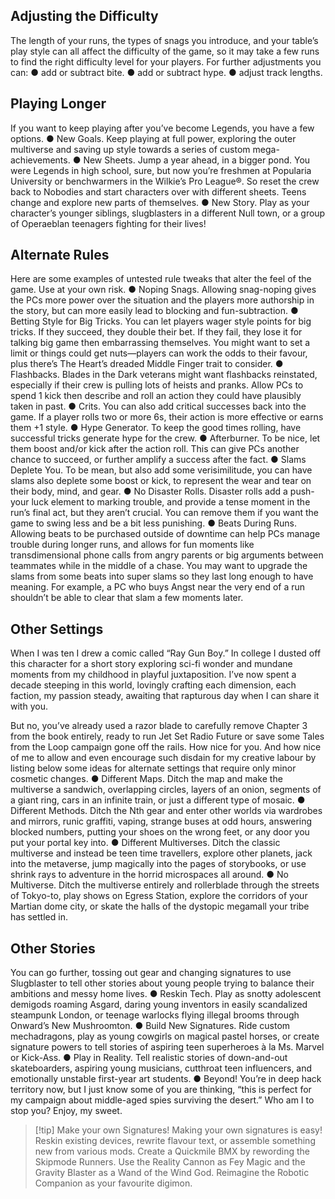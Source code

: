 ## Adjusting the Difficulty

The length of your runs, the types of snags you introduce, and your table’s play style can all affect the difficulty of the game, so it may take a few runs to find the right difficulty level for your players. For further adjustments you can:
● add or subtract bite.
● add or subtract hype.
● adjust track lengths.

## Playing Longer

If you want to keep playing after you’ve become Legends, you have a few options.
● New Goals. Keep playing at full power, exploring the outer multiverse and saving up style towards a series of custom mega-achievements.
● New Sheets. Jump a year ahead, in a bigger pond. You were Legends in high school, sure, but now you’re freshmen at Popularia University or benchwarmers in the Wilkie’s Pro League®. So reset the crew back to Nobodies and start characters over with different sheets. Teens change and explore new parts of themselves.
● New Story. Play as your character’s younger siblings, slugblasters in a different Null town, or a group of Operaeblan teenagers fighting for their lives!

## Alternate Rules

Here are some examples of untested rule tweaks that alter the feel of the game. Use at your own risk.
● Noping Snags. Allowing snag-noping gives the PCs more power over the situation and the players more authorship in the story, but can more easily lead to blocking and fun-subtraction.
● Betting Style for Big Tricks. You can let players wager style points for big tricks. If they succeed, they double their bet. If they fail, they lose it for talking big game then embarrassing themselves. You might want to set a limit or things could get nuts—players can work the odds to their favour, plus there’s The Heart’s dreaded Middle Finger trait to consider.
● Flashbacks. Blades in the Dark veterans might want flashbacks reinstated, especially if their crew is pulling lots of heists and pranks. Allow PCs to spend 1 kick then describe and roll an action they could have plausibly taken in past.
● Crits. You can also add critical successes back into the game. If a player rolls two or more 6s, their action is more effective or earns them +1 style.
● Hype Generator. To keep the good times rolling, have successful tricks generate hype for the crew.
● Afterburner. To be nice, let them boost and/or kick after the action roll. This can give PCs another chance to succeed, or further amplify a success after the fact.
● Slams Deplete You. To be mean, but also add some verisimilitude, you can have slams also deplete some boost or kick, to represent the wear and tear on their body, mind, and gear.
● No Disaster Rolls. Disaster rolls add a push-your luck element to marking trouble, and provide a tense moment in the run’s final act, but they aren’t crucial. You can remove them if you want the game to swing less and be a bit less punishing.
● Beats During Runs. Allowing beats to be purchased outside of downtime can help PCs manage trouble during longer runs, and allows for fun moments like transdimensional phone calls from angry parents or big arguments between teammates while in the middle of a chase. You may want to upgrade the slams from some beats into super slams so they last long enough to have meaning. For example, a PC who buys Angst near the very end of a run shouldn’t be able to clear that slam a few moments
later.

## Other Settings

When I was ten I drew a comic called “Ray Gun Boy.” In college I dusted off this character for a short story exploring sci-fi wonder and mundane moments from my childhood in playful juxtaposition. I’ve now spent a decade steeping in this world, lovingly crafting each dimension, each faction, my passion steady, awaiting that rapturous day when I can share it with you.

But no, you’ve already used a razor blade to carefully remove Chapter 3 from the book entirely, ready to run Jet Set Radio Future or save some Tales from the Loop campaign gone off the rails. How nice for you. And how nice of me to allow and even encourage such disdain for my creative labour by listing below some ideas for alternate settings that require only minor cosmetic changes.
● Different Maps. Ditch the map and make the multiverse a sandwich, overlapping circles, layers of an onion, segments of a giant ring, cars in an infinite train, or just a different type of mosaic.
● Different Methods. Ditch the Nth gear and enter other worlds via wardrobes and mirrors, runic graffiti, vaping, strange buses at odd hours, answering blocked numbers, putting your shoes on the wrong feet, or any door you put your portal key into.
● Different Multiverses. Ditch the classic multiverse and instead be teen time travellers, explore other planets, jack into the metaverse, jump magically into the pages of storybooks, or use shrink rays to adventure in the horrid microspaces all around.
● No Multiverse. Ditch the multiverse entirely and rollerblade through the streets of Tokyo-to, play shows on Egress Station, explore the corridors of your Martian dome city, or skate the halls of the dystopic megamall your tribe has settled in.

## Other Stories

You can go further, tossing out gear and changing signatures to use Slugblaster to tell other stories about young people trying to balance their ambitions and messy home lives.
● Reskin Tech. Play as snotty adolescent demigods roaming Asgard, daring young inventors in easily scandalized steampunk London, or teenage warlocks flying illegal brooms through Onward’s New Mushroomton.
● Build New Signatures. Ride custom mechadragons, play as young cowgirls on magical pastel horses, or create signature powers to tell stories of aspiring teen superheroes à la Ms. Marvel or Kick-Ass.
● Play in Reality. Tell realistic stories of down-and-out skateboarders, aspiring young musicians, cutthroat teen influencers, and emotionally unstable first-year art students.
● Beyond! You’re in deep hack territory now, but I just know some of you are thinking, “this is perfect for my campaign about middle-aged spies surviving the desert.” Who am I to stop you? Enjoy, my sweet.


> [!tip] Make your own Signatures!
> Making your own signatures is easy! Reskin existing devices, rewrite flavour text, or assemble something new from various mods. Create a Quickmile BMX by rewording the Skipmode Runners. Use the Reality Cannon as Fey Magic and the Gravity Blaster as a Wand of the Wind God. Reimagine the Robotic Companion as your favourite digimon.
